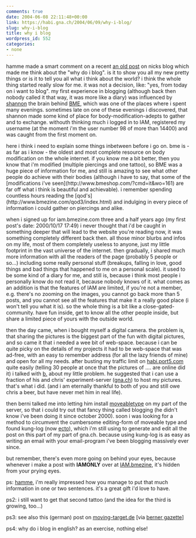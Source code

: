 ```yaml
---
comments: true
date: 2004-06-08 22:11:48+00:00
link: https://habi.gna.ch/2004/06/09/why-i-blog/
slug: why-i-blog
title: why i blog
wordpress_id: 552
categories:
- none
---
```


hamme made a smart comment on a recent [an old post](http://nick.kaywa.com/blogging_about_blogging/*staun*.html) on nicks blog which made me think about the "why do i blog".
is it to show you all my new pretty things or is it to tell you all what i think about the world? 
i think the whole thing started really slow for me. it was not a decision, like: "yes, from today on i want to blog". my first experience in blogging (although back then nobody called it that way, it was more like a diary) was influenced by [shannon](http://iam.bmezine.com/?glider) the brain behind [BME](http://www.bmezine.com/), which was one of the places where i spent many evenings. sometimes late on one of these evenings i discovered, that shannon made some kind of place for body-modification-adepts to gather and to exchange. withouth thinking much i logged in to IAM, registered my username (at the moment i'm the user number 98 of more than 14400) and was caught from the first moment on.

<digression>
here i think i need to explain some things inbetween before i go on. bme is - as far as i know - the oldest and most complete resource on body modification on the whole internet. if you know me a bit better, then you know that i'm modified (multiple piercings and one tattoo), so BME was a huge piece of information for me, and still is amazing to see what other people do achieve with their bodies (although i have to say, that some of the [modifications i've seen](http://www.bmeshop.com/?cmd=it&wo=161) are far off what i think is beautiful and achievable). i remember spending countless hours reading the [qod's](http://www.bmezine.com/qod3/index.html) and indulging in every piece of information i could gather on piercings and alike.
</digression>

when i signed up for iam.bmezine.com three and a half years ago (my first post's date: 2000/10/17 17:49) i never thought that i'd be caught in something deeper that will lead to the website you're reading now, it was something completely different back then. all those minor blurbs and infos on my life, most of them completely useless to anyone, just my little footprint in the vast universe of the internet. then gradually, i shared much more information with all the readers of the page (probably 5 people or so...) including some really personal stuff (breakups, falling in love, good things and bad things that happened to me on a personal scale). it used to be some kind of a diary for me, and still is, because i think most people i personally know do not read it, because nobody knows of it.
what comes as an addition is that the features of IAM are limited, if you're not a member, e.g. there's no zooming on the images, you cannot go back more than 5 posts, and you cannot see all the features that make it a really good place (i won't tell you what it is). so the whole thing is a bit like a close-gated-community. have fun inside, get to know all the other people inside, but share a limited piece of yours with the outside world.

then the day came, when i bought myself a digital camera. the problem is, that sharing the pictures is the biggest part of the fun with digital pictures, and so came it that i needed a wee bit of web-space. because i can be quite picky on the details of my projects it had to be web-space that was ad-free, with an easy to remember address (for all the lazy friends of mine) and open for all my needs. 
after busting my traffic limit on [habi.port5.com](http://habi.port5.com/) quite easily (telling 30 people at once that the pictures of .... are online did it) i talked with [b.](http://bernhardseefeld.ch/) about my little problem. he suggested that i can use a fraction of his and chris' experiment-server ([gna.ch](http://www.gna.ch/)) to host my pictures. that's what i did. (and i am eternally thankful to both of you and still owe chris a beer, but have never met him in real life).

then berni talked me into letting him install [moveabletype](http://moveabletype.org/) on my part of the server, so that i could try out that fancy thing called blogging (he didn't know i've been doing it since october 2000).
soon i was looking for a method to circumvent the cumbersome editing-form of moveable type and found kung-log (now [ecto](http://www.kung-foo.tv/ecto/)), which i'm still using to generate and edit all the post on this part of my part of gna.ch. because using kung-log is as easy as writing an email with your email-program i've been blogging massively ever since.

but remember, there's even more going on behind your eyes, because whenever i make a post with **IAMONLY** over at [IAM.bmezine](http://www.kung-foo.tv/ecto/), it's hidden from your prying eyes.


ps: [hamme](http://66.102.9.104/search?q=cache:IpOPMsSSbk8J:www.velokurierbern.ch/html/uns/newsarchiv/01_06_Alternativliga.html+%22christoph+hämmann%22&hl=en), i'm really impressed how you manage to put that much information in one or two sentences. it's a great gift i'd love to have.

ps2: i still want to get that second tattoo (and the idea for the third is growing, too...)

ps3: see also this (german) post on [moving-target.de](http://www.moving-target.de/more/2896_0_1_0_M/) [via [berner gazette](http://www.bernergazette.ch/archives/000403.html)]

ps4: why do i blog in english? as an exercise, nothing else!
